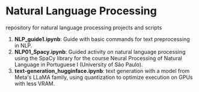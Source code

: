 # Natural Language Processing
repository for natural language processing projects and scripts

1. **NLP_guide1.ipynb**: Guide with basic commands for text preprocessing in NLP.
2. **NLP01_Spacy.ipynb**: Guided activity on natural language processing using the SpaCy library for the course Neural Processing of Natural Language in Portuguese I (University of São Paulo).
3. **text-generation_hugginface.ipynb**: text generation with a model from Meta's LLaMA family, using quantization to optimize execution on GPUs with less VRAM.
